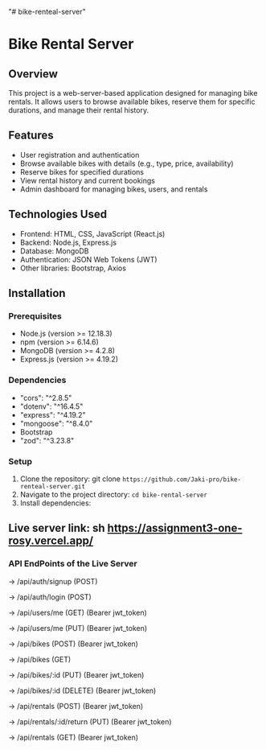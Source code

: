 "# bike-renteal-server"

# Bike Rental Server

## Overview

This project is a web-server-based application designed for managing bike rentals. It allows users to browse available bikes, reserve them for specific durations, and manage their rental history.

## Features

- User registration and authentication
- Browse available bikes with details (e.g., type, price, availability)
- Reserve bikes for specified durations
- View rental history and current bookings
- Admin dashboard for managing bikes, users, and rentals

## Technologies Used

- Frontend: HTML, CSS, JavaScript (React.js)
- Backend: Node.js, Express.js
- Database: MongoDB
- Authentication: JSON Web Tokens (JWT)
- Other libraries: Bootstrap, Axios

## Installation

### Prerequisites

- Node.js (version >= 12.18.3)
- npm (version >= 6.14.6)
- MongoDB (version >= 4.2.8)
- Express.js (version >= 4.19.2)

### Dependencies

- "cors": "^2.8.5"
- "dotenv": "^16.4.5"
- "express": "^4.19.2"
- "mongoose": "^8.4.0"
- Bootstrap
- "zod": "^3.23.8"

### Setup

1. Clone the repository: git clone `https://github.com/Jaki-pro/bike-renteal-server.git`
2. Navigate to the project directory: `cd bike-rental-server`
3. Install dependencies:

## Live server link: sh https://assignment3-one-rosy.vercel.app/

### API EndPoints of the Live Server

-> /api/auth/signup (POST)

-> /api/auth/login (POST)

-> /api/users/me (GET) (Bearer jwt_token)

-> /api/users/me (PUT) (Bearer jwt_token)

-> /api/bikes (POST) (Bearer jwt_token)

-> /api/bikes (GET)

-> /api/bikes/:id (PUT) (Bearer jwt_token)

-> /api/bikes/:id (DELETE) (Bearer jwt_token)

-> /api/rentals (POST) (Bearer jwt_token)

-> /api/rentals/:id/return (PUT) (Bearer jwt_token)

-> /api/rentals (GET) (Bearer jwt_token)
